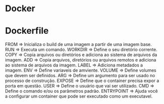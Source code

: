 # Docker

# Dockerfile

FROM => Inicializa o build de uma imagem a partir de uma imagem base.
RUN => Executa um comando.
WORKDIR => Define o seu diretório corrente.
COPY => Copia arquivos ou diretórios e adiciona ao sistema de arquivos da imagem.
ADD => Copia arquivos, diretórios ou arquivos remotos e adiciona ao sistema de arquivos da imagem.
LABEL => Adiciona metadados a imagem.
ENV => Define variaveis de amviente.
VOLUME => Define volumes que devem ser definidos.
ARG => Define um argumento para ser usado no processo de construção.
EXPOSE => Define que o container precisa expor a porta em questão.
USER => Define o usuário que vai ser utilizado.
CMD => Define o comando e/ou os parâmetros padrão.
ENTRYPOINT => Ajuda você a configurar um container que pode ser executado como um executavel.
